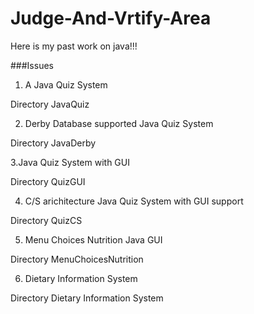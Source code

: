 Judge-And-Vrtify-Area
=====================

Here is my past work on java!!!

###Issues


1.  A Java Quiz System


Directory JavaQuiz


2.  Derby Database supported Java Quiz System


Directory JavaDerby


3.Java Quiz System with GUI


Directory QuizGUI


4.  C/S arichitecture Java Quiz System with GUI support


Directory QuizCS


5.  Menu Choices Nutrition Java GUI


Directory MenuChoicesNutrition


6.  Dietary Information System


Directory Dietary Information System
